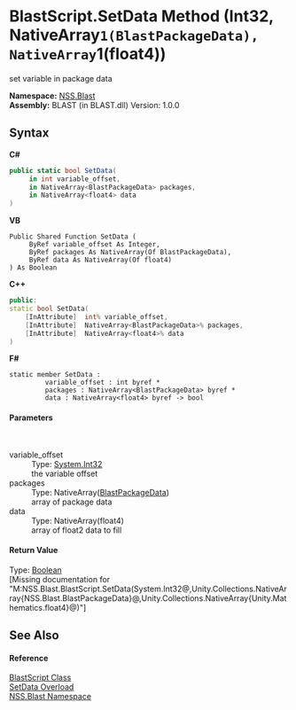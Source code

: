 # BlastScript.SetData Method (Int32, NativeArray`1(BlastPackageData), NativeArray`1(float4))
 

set variable in package data

**Namespace:**&nbsp;<a href="88b55311-4a89-0894-e27a-e157e443c7f7.md">NSS.Blast</a><br />**Assembly:**&nbsp;BLAST (in BLAST.dll) Version: 1.0.0

## Syntax

**C#**<br />
``` C#
public static bool SetData(
	 in int variable_offset,
	 in NativeArray<BlastPackageData> packages,
	 in NativeArray<float4> data
)
```

**VB**<br />
``` VB
Public Shared Function SetData ( 
	 ByRef variable_offset As Integer,
	 ByRef packages As NativeArray(Of BlastPackageData),
	 ByRef data As NativeArray(Of float4)
) As Boolean
```

**C++**<br />
``` C++
public:
static bool SetData(
	[InAttribute]  int% variable_offset, 
	[InAttribute]  NativeArray<BlastPackageData>% packages, 
	[InAttribute]  NativeArray<float4>% data
)
```

**F#**<br />
``` F#
static member SetData : 
         variable_offset : int byref * 
         packages : NativeArray<BlastPackageData> byref * 
         data : NativeArray<float4> byref -> bool 

```


#### Parameters
&nbsp;<dl><dt>variable_offset</dt><dd>Type: <a href="https://docs.microsoft.com/dotnet/api/system.int32" target="_blank" rel="noopener noreferrer">System.Int32</a><br />the variable offset</dd><dt>packages</dt><dd>Type: NativeArray(<a href="08d36c75-b5dc-8eaf-5936-daa952653fa2.md">BlastPackageData</a>)<br />array of package data</dd><dt>data</dt><dd>Type: NativeArray(float4)<br />array of float2 data to fill</dd></dl>

#### Return Value
Type: <a href="https://docs.microsoft.com/dotnet/api/system.boolean" target="_blank" rel="noopener noreferrer">Boolean</a><br />\[Missing <returns> documentation for "M:NSS.Blast.BlastScript.SetData(System.Int32@,Unity.Collections.NativeArray{NSS.Blast.BlastPackageData}@,Unity.Collections.NativeArray{Unity.Mathematics.float4}@)"\]

## See Also


#### Reference
<a href="701ebde6-515e-1fd5-a11a-526716112a12.md">BlastScript Class</a><br /><a href="b3f698e8-db23-012f-b7a3-d0f6167d6ba5.md">SetData Overload</a><br /><a href="88b55311-4a89-0894-e27a-e157e443c7f7.md">NSS.Blast Namespace</a><br />